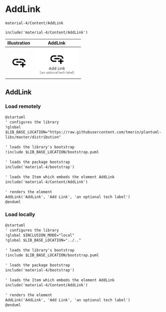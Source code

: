 # AddLink


```text
material-4/Content/AddLink
```

```text
include('material-4/Content/AddLink')
```



| Illustration | AddLink |
| :---: | :---: |
| ![illustration for Illustration](../../material-4/Content/AddLink.png) | ![illustration for AddLink](../../material-4/Content/AddLink.Local.png) |




## AddLink

### Load remotely
```plantuml
@startuml
' configures the library
!global $LIB_BASE_LOCATION="https://raw.githubusercontent.com/tmorin/plantuml-libs/master/distribution"

' loads the library's bootstrap
!include $LIB_BASE_LOCATION/bootstrap.puml

' loads the package bootstrap
include('material-4/bootstrap')

' loads the Item which embeds the element AddLink
include('material-4/Content/AddLink')

' renders the element
AddLink('AddLink', 'Add Link', 'an optional tech label')
@enduml
```

### Load locally
```plantuml
@startuml
' configures the library
!global $INCLUSION_MODE="local"
!global $LIB_BASE_LOCATION="../.."

' loads the library's bootstrap
!include $LIB_BASE_LOCATION/bootstrap.puml

' loads the package bootstrap
include('material-4/bootstrap')

' loads the Item which embeds the element AddLink
include('material-4/Content/AddLink')

' renders the element
AddLink('AddLink', 'Add Link', 'an optional tech label')
@enduml
```

